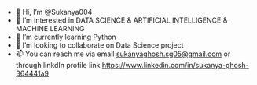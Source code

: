 - 👋 Hi, I’m @Sukanya004
- 👀 I’m interested in DATA SCIENCE & ARTIFICIAL INTELLIGENCE & MACHINE LEARNING
- 🌱 I’m currently learning Python
- 💞️ I’m looking to collaborate on Data Science project
- 📫 You can reach me via email sukanyaghosh.sg05@gmail.com or through linkdIn profile link https://www.linkedin.com/in/sukanya-ghosh-364441a9

<!---
Sukanya004/Sukanya004 is a ✨ special ✨ repository because its `README.md` (this file) appears on your GitHub profile.
You can click the Preview link to take a look at your changes.
--->
